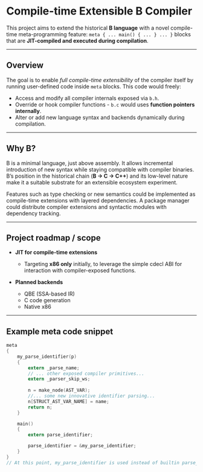 # Compile-time Extensible B Compiler

This project aims to extend the historical **B language** with a novel compile-time meta-programming feature:
`meta { ... main() { ... } ... }` blocks that are **JIT-compiled and executed during compilation**.

---

## Overview

The goal is to enable *full compile-time extensibility* of the compiler itself by running user-defined code inside `meta` blocks. This code would freely:

* Access and modify all compiler internals exposed via `b.h`.
* Override or hook compiler functions - `b.c` would uses **function pointers internally**.
* Alter or add new language syntax and backends dynamically during compilation.


---

## Why B?

B is a minimal language, just above assembly. It allows incremental introduction of new syntax while staying compatible with compiler binaries. B’s position in the historical chain (**B → C → C++**) and its low-level nature make it a suitable substrate for an extensible ecosystem experiment.



Features such as type checking or new semantics could be implemented as compile-time extensions with layered dependencies. A package manager could distribute compiler extensions and syntactic modules with dependency tracking.


---

## Project roadmap / scope

* **JIT for compile-time extensions**

  * Targeting **x86 only** initially, to leverage the simple cdecl ABI for interaction with compiler-exposed functions.

* **Planned backends**

  * QBE (SSA-based IR)
  * C code generation
  * Native x86

---

## Example meta code snippet

```c
meta
{
    my_parse_identifier(p)
    {
        extern _parse_name;
        // ... other exposed compiler primitives...
        extern _parser_skip_ws;
  
        n = make_node(AST_VAR);
        //... some new innovative identifier parsing...
        n[STRUCT_AST_VAR_NAME] = name;
        return n;
    }

    main()
    {
        extern parse_identifier;

        parse_identifier = &my_parse_identifier;
    }
}
// At this point, my_parse_identifier is used instead of builtin parse_identifier
```
